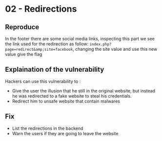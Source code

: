 # 02 - Redirections

## Reproduce

In the footer there are some social media links, inspecting this part we see the link used for the redirection as follow: `index.php?page=redirect&amp;site=facebook`, changing the site value and use this new value give the flag


## Explaination of the vulnerability

Hackers can use this vulnerability to :
- Give the user the illusion that he still in the original website, but instead he was redirected to a fake website to steal his credentials.
- Redirect him to unsafe website that contain malwares


## Fix 

- List the redirections in the backend
- Warn the users if they are going to leave the website
